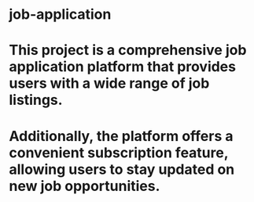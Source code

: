 # job-application
# This project is a comprehensive job application platform that provides users with a wide range of job listings. 
# Additionally, the platform offers a convenient subscription feature, allowing users to stay updated on new job opportunities.
